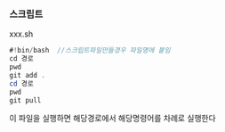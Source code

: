 ### 스크립트

xxx.sh 

```java
#!bin/bash  //스크립트파일만들경우 파일명에 붙임
cd 경로
pwd
git add . 
cd 경로
pwd
git pull
```

이 파일을 실행하면 해당경로에서 해당명령어를 차례로 실행한다